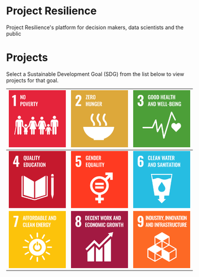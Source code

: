# Project Resilience
Project Resilience's platform for decision makers, data scientists and the public

# Projects

Select a Sustainable Development Goal (SDG) from the list below to view projects for that goal.


| [![Goal 1](images/sdgs/E-WEB-Goal-01.png)](goals/goal_01.md)                | [![Goal 2](images/sdgs/E-WEB-Goal-02.png)](goals/goal_02.md) | [![Goal 3](images/sdgs/E-WEB-Goal-03.png)](goals/goal_03.md) |
|-----------------------------------------------------------------------------|-------------------------------------------------------------|-------------------------------------------------------------|
| [![Goal 4](images/sdgs/E-WEB-Goal-04.png)](https://sdgs.un.org/goals/goal4) | [![Goal 5](images/sdgs/E-WEB-Goal-05.png)](https://sdgs.un.org/goals/goal5) | [![Goal 6](images/sdgs/E-WEB-Goal-06.png)](https://sdgs.un.org/goals/goal6) |
| [![Goal 7](images/sdgs/E-WEB-Goal-07.png)](goals/goal_07.md)                | [![Goal 8](images/sdgs/E-WEB-Goal-08.png)](https://sdgs.un.org/goals/goal8) | [![Goal 9](images/sdgs/E-WEB-Goal-09.png)](https://sdgs.un.org/goals/goal9) |